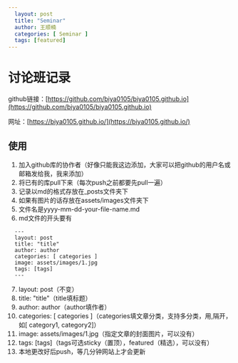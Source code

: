 ```yaml
---
  layout: post
  title: "Seminar"
  author: 王顺楠
  categories: [ Seminar ]
  tags: [featured]
---
```


# 讨论班记录

github链接：[https://github.com/biya0105/biya0105.github.io](https://github.com/biya0105/biya0105.github.io)

网址：[https://biya0105.github.io/](https://biya0105.github.io/)

## 使用

1. 加入github库的协作者（好像只能我这边添加，大家可以把github的用户名或邮箱发给我，我来添加）
2. 将已有的库pull下来（每次push之前都要先pull一遍）
3. 记录以md的格式存放在_posts文件夹下
4. 如果有图片的话存放在assets/images文件夹下
5. 文件名是yyyy-mm-dd-your-file-name.md
6. md文件的开头要有
 ```
   ---
   layout: post
   title: "title"
   author: author
   categories: [ categories ]
   image: assets/images/1.jpg
   tags: [tags]
   ---
 ```
7. layout: post（不变）
8. title:  "title"（title填标题）
9. author: author（author填作者）
10. categories: [ categories ]（categories填文章分类，支持多分类，用,隔开，如[ category1, category2]）
11. image: assets/images/1.jpg（指定文章的封面图片，可以没有）
12. tags: [tags]（tags可选sticky（置顶），featured（精选），可以没有）
13. 本地更改好后push，等几分钟网站上才会更新